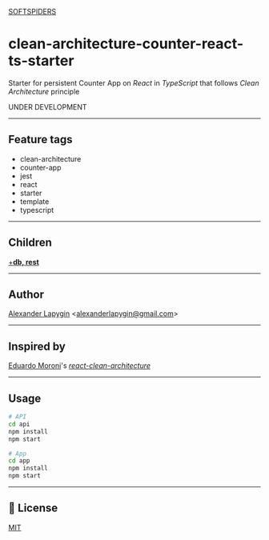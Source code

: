 [SOFTSPIDERS](https://github.com/softspiders/softspiders)

# clean-architecture-counter-react-ts-starter
Starter for persistent Counter App on *React* in *TypeScript* that follows *Clean Architecture* principle

UNDER DEVELOPMENT

---

## Feature tags

- clean-architecture
- counter-app
- jest
- react
- starter
- template
- typescript

---
## Children
[+**db, rest**](https://github.com/softspiders/clean-architecture-react-counter-db-ts-starter)

---
## Author

[Alexander Lapygin](https://github.com/AlexanderLapygin) <<alexanderlapygin@gmail.com>>

---
## Inspired by

[Eduardo Moroni](https://github.com/eduardomoroni)'s [*react-clean-architecture*](https://github.com/eduardomoroni/react-clean-architecture)

---

## Usage

```sh
# API
cd api
npm install
npm start

# App
cd app
npm install
npm start
```

---
## :memo: License
[MIT](./LICENSE)
